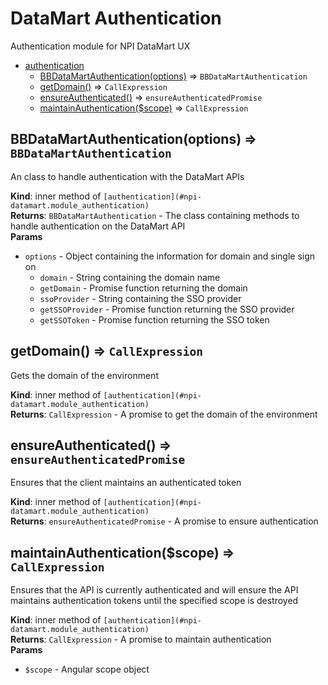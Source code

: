 <a name="npi-datamart.module_authentication"></a>

# DataMart Authentication
Authentication module for NPI DataMart UX


* [authentication](#npi-datamart.module_authentication)
    * [BBDataMartAuthentication(options)](#npi-datamart.module_authentication..BBDataMartAuthentication) ⇒ `BBDataMartAuthentication`
    * [getDomain()](#npi-datamart.module_authentication..getDomain) ⇒ `CallExpression`
    * [ensureAuthenticated()](#npi-datamart.module_authentication..ensureAuthenticated) ⇒ `ensureAuthenticatedPromise`
    * [maintainAuthentication($scope)](#npi-datamart.module_authentication..maintainAuthentication) ⇒ `CallExpression`

<a name="npi-datamart.module_authentication..BBDataMartAuthentication"></a>

## BBDataMartAuthentication(options) ⇒ `BBDataMartAuthentication`
An class to handle authentication with the DataMart APIs

**Kind**: inner method of `[authentication](#npi-datamart.module_authentication)`  
**Returns**: `BBDataMartAuthentication` - The class containing methods to handle authentication on the DataMart API  
**Params**

- `options` - Object containing the information for domain and single sign on
    - `domain` - String containing the domain name
    - `getDomain` - Promise function returning the domain
    - `ssoProvider` - String containing the SSO provider
    - `getSSOProvider` - Promise function returning the SSO provider
    - `getSSOToken` - Promise function returning the SSO token

<a name="npi-datamart.module_authentication..getDomain"></a>

## getDomain() ⇒ `CallExpression`
Gets the domain of the environment

**Kind**: inner method of `[authentication](#npi-datamart.module_authentication)`  
**Returns**: `CallExpression` - A promise to get the domain of the environment  
<a name="npi-datamart.module_authentication..ensureAuthenticated"></a>

## ensureAuthenticated() ⇒ `ensureAuthenticatedPromise`
Ensures that the client maintains an authenticated token

**Kind**: inner method of `[authentication](#npi-datamart.module_authentication)`  
**Returns**: `ensureAuthenticatedPromise` - A promise to ensure authentication  
<a name="npi-datamart.module_authentication..maintainAuthentication"></a>

## maintainAuthentication($scope) ⇒ `CallExpression`
Ensures that the API is currently authenticated and will ensure the API maintains authentication tokens until the specified scope is destroyed

**Kind**: inner method of `[authentication](#npi-datamart.module_authentication)`  
**Returns**: `CallExpression` - A promise to maintain authentication  
**Params**

- `$scope` - Angular scope object


